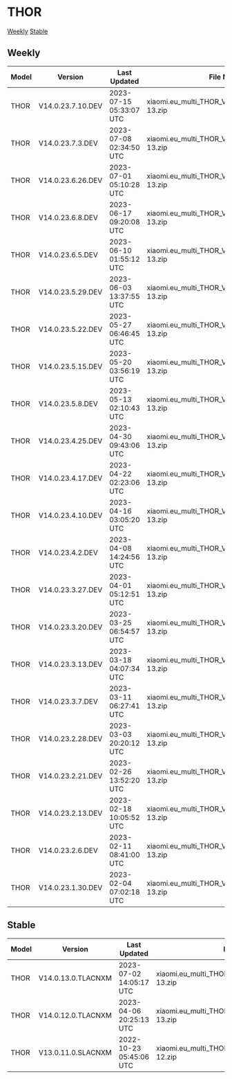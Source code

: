 # THOR
[Weekly](#Weekly)  [Stable](#Stable)
## Weekly
| Model | Version | Last Updated | File Name | Size | Download Link |
| ---- | ---- | ---- | ---- | ---- | ---- |
| THOR | V14.0.23.7.10.DEV | 2023-07-15 05:33:07 UTC | xiaomi.eu_multi_THOR_V14.0.23.7.10.DEV_v14-13.zip | 5.5 GB | [SourceForge](https://sourceforge.net/projects/xiaomi-eu-multilang-miui-roms/files/xiaomi.eu/MIUI-WEEKLY-RELEASES/V14.0.23.7.10.DEV/xiaomi.eu_multi_THOR_V14.0.23.7.10.DEV_v14-13.zip/download) |
| THOR | V14.0.23.7.3.DEV | 2023-07-08 02:34:50 UTC | xiaomi.eu_multi_THOR_V14.0.23.7.3.DEV_v14-13.zip | 5.5 GB | [SourceForge](https://sourceforge.net/projects/xiaomi-eu-multilang-miui-roms/files/xiaomi.eu/MIUI-WEEKLY-RELEASES/V14.0.23.7.3.DEV/xiaomi.eu_multi_THOR_V14.0.23.7.3.DEV_v14-13.zip/download) |
| THOR | V14.0.23.6.26.DEV | 2023-07-01 05:10:28 UTC | xiaomi.eu_multi_THOR_V14.0.23.6.26.DEV_v14-13.zip | 5.5 GB | [SourceForge](https://sourceforge.net/projects/xiaomi-eu-multilang-miui-roms/files/xiaomi.eu/MIUI-WEEKLY-RELEASES/V14.0.23.6.26.DEV/xiaomi.eu_multi_THOR_V14.0.23.6.26.DEV_v14-13.zip/download) |
| THOR | V14.0.23.6.8.DEV | 2023-06-17 09:20:08 UTC | xiaomi.eu_multi_THOR_V14.0.23.6.8.DEV_v14-13.zip | 5.5 GB | [SourceForge](https://sourceforge.net/projects/xiaomi-eu-multilang-miui-roms/files/xiaomi.eu/MIUI-WEEKLY-RELEASES/V14.0.23.6.8.DEV/xiaomi.eu_multi_THOR_V14.0.23.6.8.DEV_v14-13.zip/download) |
| THOR | V14.0.23.6.5.DEV | 2023-06-10 01:55:12 UTC | xiaomi.eu_multi_THOR_V14.0.23.6.5.DEV_v14-13.zip | 5.4 GB | [SourceForge](https://sourceforge.net/projects/xiaomi-eu-multilang-miui-roms/files/xiaomi.eu/MIUI-WEEKLY-RELEASES/V14.0.23.6.5.DEV/xiaomi.eu_multi_THOR_V14.0.23.6.5.DEV_v14-13.zip/download) |
| THOR | V14.0.23.5.29.DEV | 2023-06-03 13:37:55 UTC | xiaomi.eu_multi_THOR_V14.0.23.5.29.DEV_v14-13.zip | 5.4 GB | [SourceForge](https://sourceforge.net/projects/xiaomi-eu-multilang-miui-roms/files/xiaomi.eu/MIUI-WEEKLY-RELEASES/V14.0.23.5.29.DEV/xiaomi.eu_multi_THOR_V14.0.23.5.29.DEV_v14-13.zip/download) |
| THOR | V14.0.23.5.22.DEV | 2023-05-27 06:46:45 UTC | xiaomi.eu_multi_THOR_V14.0.23.5.22.DEV_v14-13.zip | 5.4 GB | [SourceForge](https://sourceforge.net/projects/xiaomi-eu-multilang-miui-roms/files/xiaomi.eu/MIUI-WEEKLY-RELEASES/V14.0.23.5.22.DEV/xiaomi.eu_multi_THOR_V14.0.23.5.22.DEV_v14-13.zip/download) |
| THOR | V14.0.23.5.15.DEV | 2023-05-20 03:56:19 UTC | xiaomi.eu_multi_THOR_V14.0.23.5.15.DEV_v14-13.zip | 5.4 GB | [SourceForge](https://sourceforge.net/projects/xiaomi-eu-multilang-miui-roms/files/xiaomi.eu/MIUI-WEEKLY-RELEASES/V14.0.23.5.15.DEV/xiaomi.eu_multi_THOR_V14.0.23.5.15.DEV_v14-13.zip/download) |
| THOR | V14.0.23.5.8.DEV | 2023-05-13 02:10:43 UTC | xiaomi.eu_multi_THOR_V14.0.23.5.8.DEV_v14-13.zip | 5.4 GB | [SourceForge](https://sourceforge.net/projects/xiaomi-eu-multilang-miui-roms/files/xiaomi.eu/MIUI-WEEKLY-RELEASES/V14.0.23.5.8.DEV/xiaomi.eu_multi_THOR_V14.0.23.5.8.DEV_v14-13.zip/download) |
| THOR | V14.0.23.4.25.DEV | 2023-04-30 09:43:06 UTC | xiaomi.eu_multi_THOR_V14.0.23.4.25.DEV_v14-13.zip | 5.4 GB | [SourceForge](https://sourceforge.net/projects/xiaomi-eu-multilang-miui-roms/files/xiaomi.eu/MIUI-WEEKLY-RELEASES/V14.0.23.4.25.DEV/xiaomi.eu_multi_THOR_V14.0.23.4.25.DEV_v14-13.zip/download) |
| THOR | V14.0.23.4.17.DEV | 2023-04-22 02:23:06 UTC | xiaomi.eu_multi_THOR_V14.0.23.4.17.DEV_v14-13.zip | 5.4 GB | [SourceForge](https://sourceforge.net/projects/xiaomi-eu-multilang-miui-roms/files/xiaomi.eu/MIUI-WEEKLY-RELEASES/V14.0.23.4.17.DEV/xiaomi.eu_multi_THOR_V14.0.23.4.17.DEV_v14-13.zip/download) |
| THOR | V14.0.23.4.10.DEV | 2023-04-16 03:05:20 UTC | xiaomi.eu_multi_THOR_V14.0.23.4.10.DEV_v14-13.zip | 5.4 GB | [SourceForge](https://sourceforge.net/projects/xiaomi-eu-multilang-miui-roms/files/xiaomi.eu/MIUI-WEEKLY-RELEASES/V14.0.23.4.10.DEV/xiaomi.eu_multi_THOR_V14.0.23.4.10.DEV_v14-13.zip/download) |
| THOR | V14.0.23.4.2.DEV | 2023-04-08 14:24:56 UTC | xiaomi.eu_multi_THOR_V14.0.23.4.2.DEV_v14-13.zip | 5.4 GB | [SourceForge](https://sourceforge.net/projects/xiaomi-eu-multilang-miui-roms/files/xiaomi.eu/MIUI-WEEKLY-RELEASES/V14.0.23.4.2.DEV/xiaomi.eu_multi_THOR_V14.0.23.4.2.DEV_v14-13.zip/download) |
| THOR | V14.0.23.3.27.DEV | 2023-04-01 05:12:51 UTC | xiaomi.eu_multi_THOR_V14.0.23.3.27.DEV_v14-13.zip | 5.4 GB | [SourceForge](https://sourceforge.net/projects/xiaomi-eu-multilang-miui-roms/files/xiaomi.eu/MIUI-WEEKLY-RELEASES/V14.0.23.3.27.DEV/xiaomi.eu_multi_THOR_V14.0.23.3.27.DEV_v14-13.zip/download) |
| THOR | V14.0.23.3.20.DEV | 2023-03-25 06:54:57 UTC | xiaomi.eu_multi_THOR_V14.0.23.3.20.DEV_v14-13.zip | 5.4 GB | [SourceForge](https://sourceforge.net/projects/xiaomi-eu-multilang-miui-roms/files/xiaomi.eu/MIUI-WEEKLY-RELEASES/V14.0.23.3.20.DEV/xiaomi.eu_multi_THOR_V14.0.23.3.20.DEV_v14-13.zip/download) |
| THOR | V14.0.23.3.13.DEV | 2023-03-18 04:07:34 UTC | xiaomi.eu_multi_THOR_V14.0.23.3.13.DEV_v14-13.zip | 5.4 GB | [SourceForge](https://sourceforge.net/projects/xiaomi-eu-multilang-miui-roms/files/xiaomi.eu/MIUI-WEEKLY-RELEASES/V14.0.23.3.13.DEV/xiaomi.eu_multi_THOR_V14.0.23.3.13.DEV_v14-13.zip/download) |
| THOR | V14.0.23.3.7.DEV | 2023-03-11 06:27:41 UTC | xiaomi.eu_multi_THOR_V14.0.23.3.7.DEV_v14-13.zip | 5.4 GB | [SourceForge](https://sourceforge.net/projects/xiaomi-eu-multilang-miui-roms/files/xiaomi.eu/MIUI-WEEKLY-RELEASES/V14.0.23.3.7.DEV/xiaomi.eu_multi_THOR_V14.0.23.3.7.DEV_v14-13.zip/download) |
| THOR | V14.0.23.2.28.DEV | 2023-03-03 20:20:12 UTC | xiaomi.eu_multi_THOR_V14.0.23.2.28.DEV_v14-13.zip | 5.5 GB | [SourceForge](https://sourceforge.net/projects/xiaomi-eu-multilang-miui-roms/files/xiaomi.eu/MIUI-WEEKLY-RELEASES/V14.0.23.2.28.DEV/xiaomi.eu_multi_THOR_V14.0.23.2.28.DEV_v14-13.zip/download) |
| THOR | V14.0.23.2.21.DEV | 2023-02-26 13:52:20 UTC | xiaomi.eu_multi_THOR_V14.0.23.2.21.DEV_v14-13.zip | 5.5 GB | [SourceForge](https://sourceforge.net/projects/xiaomi-eu-multilang-miui-roms/files/xiaomi.eu/MIUI-WEEKLY-RELEASES/V14.0.23.2.21.DEV/xiaomi.eu_multi_THOR_V14.0.23.2.21.DEV_v14-13.zip/download) |
| THOR | V14.0.23.2.13.DEV | 2023-02-18 10:05:52 UTC | xiaomi.eu_multi_THOR_V14.0.23.2.13.DEV_v14-13.zip | 5.4 GB | [SourceForge](https://sourceforge.net/projects/xiaomi-eu-multilang-miui-roms/files/xiaomi.eu/MIUI-WEEKLY-RELEASES/V14.0.23.2.13.DEV/xiaomi.eu_multi_THOR_V14.0.23.2.13.DEV_v14-13.zip/download) |
| THOR | V14.0.23.2.6.DEV | 2023-02-11 08:41:00 UTC | xiaomi.eu_multi_THOR_V14.0.23.2.6.DEV_v14-13.zip | 5.4 GB | [SourceForge](https://sourceforge.net/projects/xiaomi-eu-multilang-miui-roms/files/xiaomi.eu/MIUI-WEEKLY-RELEASES/V14.0.23.2.6.DEV/xiaomi.eu_multi_THOR_V14.0.23.2.6.DEV_v14-13.zip/download) |
| THOR | V14.0.23.1.30.DEV | 2023-02-04 07:02:18 UTC | xiaomi.eu_multi_THOR_V14.0.23.1.30.DEV_v14-13.zip | 5.4 GB | [SourceForge](https://sourceforge.net/projects/xiaomi-eu-multilang-miui-roms/files/xiaomi.eu/MIUI-WEEKLY-RELEASES/V14.0.23.1.30.DEV/xiaomi.eu_multi_THOR_V14.0.23.1.30.DEV_v14-13.zip/download) |
## Stable
| Model | Version | Last Updated | File Name | Size | Download Link |
| ---- | ---- | ---- | ---- | ---- | ---- |
| THOR | V14.0.13.0.TLACNXM | 2023-07-02 14:05:17 UTC | xiaomi.eu_multi_THOR_V14.0.13.0.TLACNXM_v14-13.zip | 5.4 GB | [SourceForge](https://sourceforge.net/projects/xiaomi-eu-multilang-miui-roms/files/xiaomi.eu/MIUI-STABLE-RELEASES/MIUIv14/xiaomi.eu_multi_THOR_V14.0.13.0.TLACNXM_v14-13.zip/download) |
| THOR | V14.0.12.0.TLACNXM | 2023-04-06 20:25:13 UTC | xiaomi.eu_multi_THOR_V14.0.12.0.TLACNXM_v14-13.zip | 5.4 GB | [SourceForge](https://sourceforge.net/projects/xiaomi-eu-multilang-miui-roms/files/xiaomi.eu/MIUI-STABLE-RELEASES/MIUIv14/xiaomi.eu_multi_THOR_V14.0.12.0.TLACNXM_v14-13.zip/download) |
| THOR | V13.0.11.0.SLACNXM | 2022-10-23 05:45:06 UTC | xiaomi.eu_multi_THOR_V13.0.11.0.SLACNXM_v13-12.zip | 4.8 GB | [SourceForge](https://sourceforge.net/projects/xiaomi-eu-multilang-miui-roms/files/xiaomi.eu/MIUI-STABLE-RELEASES/MIUIv13/xiaomi.eu_multi_THOR_V13.0.11.0.SLACNXM_v13-12.zip/download) |
